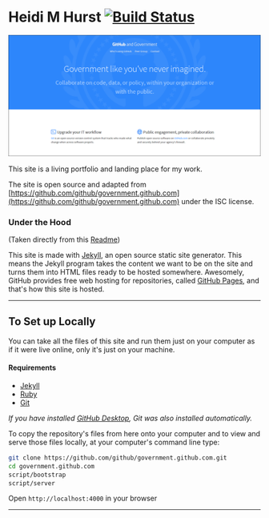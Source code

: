 # Heidi M Hurst [![Build Status](https://travis-ci.org/github/heidimhurst/heidimhurst.github.io.svg?branch=master)](https://travis-ci.org/github/heidimhurst/heidimhurst.github.io)

![screenshot](assets/img/screenshot.png)

This site is a living portfolio and landing place for my work.

The site is open source and adapted from [https://github.com/github/government.github.com](https://github.com/github/government.github.com) under the ISC license.


### Under the Hood

(Taken directly from this [Readme](https://github.com/github/government.github.com/blob/gh-pages/readme.md))

This site is made with [Jekyll](http://jekyllrb.com), an open source static site generator. This means the Jekyll program takes the content we want to be on the site and turns them into HTML files ready to be hosted somewhere. Awesomely, GitHub provides free web hosting for repositories, called [GitHub Pages](http://pages.github.com/), and that's how this site is hosted. 

---

## To Set up Locally

You can take all the files of this site and run them just on your computer as if it were live online, only it's just on your machine.

#### Requirements

* [Jekyll](http://jekyllrb.com/)
* [Ruby](https://www.ruby-lang.org/en/)
* [Git](http://git-scm.com/)

_If you have installed [GitHub Desktop](https://desktop.github.com), Git was also installed automatically._

To copy the repository's files from here onto your computer and to view and serve those files locally, at your computer's command line type:

```bash
git clone https://github.com/github/government.github.com.git
cd government.github.com
script/bootstrap
script/server
```
Open `http://localhost:4000` in your browser

----

